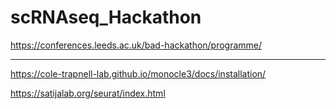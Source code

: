# scRNAseq_Hackathon

https://conferences.leeds.ac.uk/bad-hackathon/programme/

****
https://cole-trapnell-lab.github.io/monocle3/docs/installation/

https://satijalab.org/seurat/index.html

